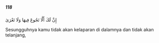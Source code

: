 ##### 118

<span class="ayah">إِنَّ لَكَ أَلَّا تَجُوعَ فِيهَا وَلَا تَعْرَىٰ</span>

<span class="ayah_translation">Sesungguhnya kamu tidak akan kelaparan di dalamnya dan tidak akan telanjang,</span>
